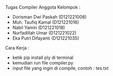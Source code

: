 Tugas Compiler
Anggota Kelompok :
- Dorisman Dwi Paskah (D121221008)
- Muh. Taufiq Kamal (D121221016)
- Nabil Yamin (D121221018)
- Nurfadillah Umar (D121221022)
- Eka Putri Difayanti (D121221035)

Cara Kerja :
  - ketik pip install ply di terminal
  - kemudian run file compiler.py
  - input file yang ingin di compile, contoh : tes.txt
  
